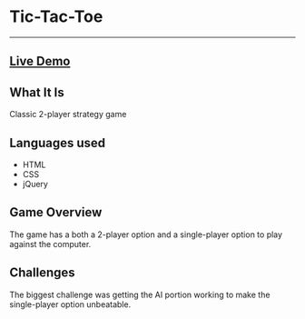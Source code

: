 # Tic-Tac-Toe
---
## [Live Demo](http://tic-tac-toe.briley.org)

## What It Is
Classic 2-player strategy game

## Languages used
* HTML
* CSS
* jQuery

## Game Overview
The game has a both a 2-player option and a single-player option to play against the computer.



## Challenges
The biggest challenge was getting the AI portion working to make the single-player option unbeatable.
